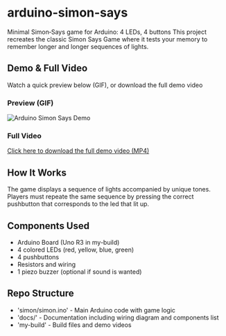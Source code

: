# arduino-simon-says
Minimal Simon‑Says game for Arduino: 4 LEDs, 4 buttons
This project recreates the classic Simon Says Game where it tests your memory to remember longer and longer sequences of lights.

## Demo & Full Video
Watch a quick preview below (GIF), or download the full demo video

### Preview (GIF)
![Arduino Simon Says Demo](https://github.com/adrirubio/arduino-simon-says/blob/a0dde178995b86c90b5a282224bca7c2de4c0c6e/my-build/demos/arduino-simon-says-demo.gif)

### Full Video

[Click here to download the full demo video (MP4)](https://github.com/adrirubio/arduino-simon-says/raw/refs/heads/main/my-build/demos/arduino-simon-says-demo.mp4)

## How It Works
The game displays a sequence of lights accompanied by unique tones. Players must repeate the same sequence by pressing the correct pushbutton that corresponds to the led that lit up.

## Components Used

- Arduino Board (Uno R3 in my-build)
- 4 colored LEDs (red, yellow, blue, green)
- 4 pushbuttons
- Resistors and wiring
- 1 piezo buzzer (optional if sound is wanted)

## Repo Structure

- 'simon/simon.ino' - Main Arduino code with game logic
- 'docs/' - Documentation including wiring diagram and components list
- 'my-build' - Build files and demo videos


